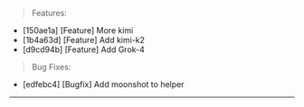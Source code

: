 > Features:
- [150ae1a] [Feature] More kimi
- [1b4a63d] [Feature] Add kimi-k2
- [d9cd94b] [Feature] Add Grok-4

> Bug Fixes:
- [edfebc4] [Bugfix] Add moonshot to helper


---
